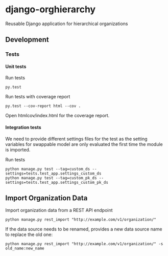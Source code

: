 # django-orghierarchy

Reusable Django application for hierarchical organizations

## Development

### Tests

#### Unit tests

Run tests

    py.test

Run tests with coverage report

    py.test --cov-report html --cov .
    
Open htmlcov/index.html for the coverage report.

#### Integration tests

We need to provide different settings files for the test as the
setting variables for swappable model are only evaluated the first
time the module is imported.

Run tests

    python manage.py test --tag=custom_ds --settings=tests.test_app.settings_custom_ds
    python manage.py test --tag=custom_pk_ds --settings=tests.test_app.settings_custom_pk_ds


## Import Organization Data

Import organization data from a REST API endpoint

    python manage.py rest_import "http://example.com/v1/organization/"
    
If the data source needs to be renamed, provides a new data source name to replace the old one:

    python manage.py rest_import "http://example.com/v1/organization/" -s old_name:new_name
